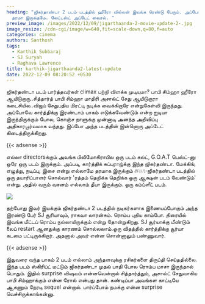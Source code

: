 ```yaml
---
heading: "ஜிகர்தாண்டா 2 படம் படத்தில் ஹீரோ வில்லன் இவங்க ரெண்டு பேரும். அப்போ
  தரமா இருக்குமே. லேட்டஸ்ட் அப்டேட் வைரல். "
preview_image: /images/2022/12/09/jigarthaanda-2-movie-update-2-.jpg
image_resize: /cdn-cgi/image/w=640,fit=scale-down,q=80,f=auto
categories: cinema
authors: Santhosh
tags:
  - Karthik Subbaraj
  - SJ Suryah
  - Raghava Lawrence
title: karthik-jigarthaanda2-latest-update
date: 2022-12-09 08:20:52 +0530
---
```

ஜிகர்தண்டா படம் பார்த்தவர்கள் climax பற்றி விளக்க முடியுமா? பாபி சிம்ஹா ஹீரோ ஆயிடுறாரு..சித்தார்த் பாபி சிம்ஹா மாதிரி அசால்ட் சேது ஆயிடுறாரா கடைசியில..விஜய் சேதுபதிய மிரட்டி நடிக்க வைக்கிறாரே என்றுகேள்வி இருந்தது. அப்போவே கார்த்திக்கு இரண்டாம் பாகம் எடுக்கவேண்டும் என்ற  ஐடியா இருந்திருக்கும் போல, கொஞ்ச நாளுக்கு முன்னாடி அனந்த அறிவிப்பு அதிகாரபூர்வமாக வந்தது. இப்போ அந்த படத்தின் இன்னொரு அப்டேட் கிடைத்திருக்கிறது.

{{< adsense >}}

எல்லா directorsக்கும் அவங்க பிலிமோகிராபில ஒரு படம் கல்ட்,  G.O.A.T பெஸ்ட்-னு ஒரே ஒரு படம் இருக்கும். அப்படி, கார்த்திக் சுப்புராஜ்க்கு இந்த ஜிகர்தண்டா. மேக்கிங், எழுத்து, நடிப்பு, இசை என்று எல்லாமே தரமாக இருக்கும் 🔥💥✨ஜிகர்தண்டா படத்தில் ஒரு தயாரிப்பாளர் சொல்வார் 'ரத்தம் தெறிக்க தெறிக்க ஒரு ஆக்ஷன் படம் வேண்டும்' என்று. அதில் வரும் வசனம் எல்லாம் தீயா இருக்கும். ஒரு கம்ப்ளீட் படம். 

![](/images/2022/12/09/jigarthaanda-2-movie-update-1-.jpg)

தற்போது இவர் இயக்கும் ஜிகர்தண்டா 2 படத்தில் நடிகர்களாக இணையப்போகும் அந்த இரண்டு பேர் SJ சூரியாவும், ராகவா லாரன்சும். ரொம்ப புதிய காம்போ. திரையில் இவங்க மீட்டப் ரொம்ப நல்லாயிருக்கும் என்று தோன்றுகிறது. SJ சூர்யாக்கு மீண்டும் லைப் restart ஆனதுக்கு காரணம்  சொல்லலாம்.ஒரு விதத்தில் கார்த்திக்கு சூர்யா கடமை பட்டிருக்கிறார். அதனால் அவர் என்ன சொன்னாலும் பண்ணுவார். 

{{< adsense >}}

இதுவரை வந்த பாகம் 2 படம் எல்லாம் அந்தளவுக்கு ரசிகர்களை திருப்தி செய்ததில்லை. இந்த படம் ஸ்கிரிப்ட் மட்டும் ஜிகர்தண்டா முதல் பாதி போல ரொம்ப மாசா இருந்தால் பொதும். இதில் surprise விஷயம் என்னவென்றால் சித்தார்த்தும், அசால்ட் சேதுவாகிய பாபி சிம்ஹாக்கும் என்ன ரோல் என்பது தான். கண்டிப்பா அவங்கள காட்டியே ஆகணும் நேரடி sequel என்றால். பார்ப்போம் நமக்கு என்ன surprise வெச்சிருக்காங்கன்னு.